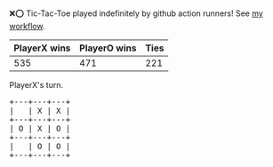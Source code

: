 :x::o: Tic-Tac-Toe played indefinitely by github action runners! See [my workflow](.github/workflows/play.yaml).

|PlayerX wins|PlayerO wins|Ties|
|-|-|-|
|535|471|221|

PlayerX's turn.

<pre>
+---+---+---+
|   | X | X |
+---+---+---+
| O | X | O |
+---+---+---+
|   | O | O |
+---+---+---+
</pre>